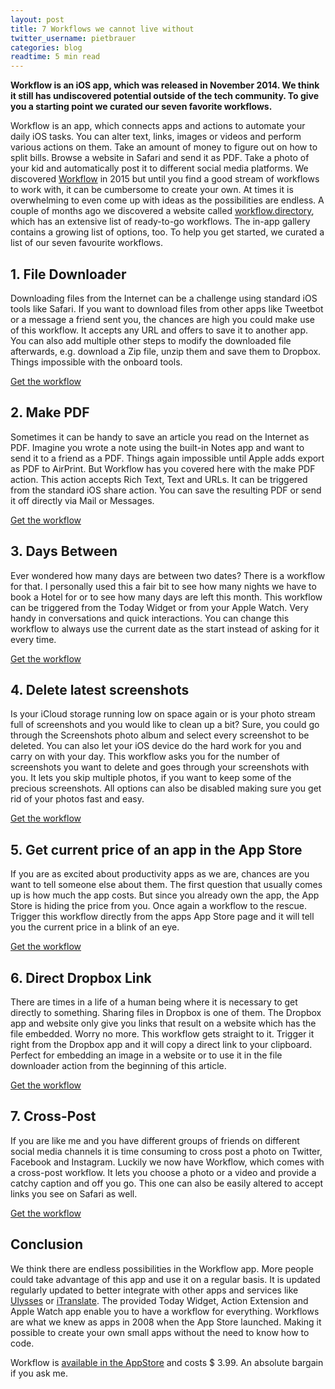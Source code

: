 ```yaml
---
layout: post
title: 7 Workflows we cannot live without
twitter_username: pietbrauer
categories: blog
readtime: 5 min read
---
```



__Workflow is an iOS app, which was released in November 2014. We think it still has undiscovered potential outside of the tech community. To give you a starting point we curated our seven favorite workflows.__


Workflow is an app, which connects apps and actions to automate your daily iOS tasks. You can alter text, links, images or videos and perform various actions on them. Take an amount of money to figure out on how to split bills. Browse a website in Safari and send it as PDF. Take a photo of your kid and automatically post it to different social media platforms.
We discovered [Workflow](https://workflow.is) in 2015 but until you find a good stream of workflows to work with, it can be cumbersome to create your own. At times it is overwhelming to even come up with ideas as the possibilities are endless. A couple of months ago we discovered a website called [workflow.directory](https://workflow.directory), which has an extensive list of ready-to-go workflows. The in-app gallery contains a growing list of options, too. To help you get started, we curated a list of our seven favourite workflows.

## 1. File Downloader

Downloading files from the Internet can be a challenge using standard iOS tools like Safari. If you want to download files from other apps like Tweetbot or a message a friend sent you, the chances are high you could make use of this workflow. It accepts any URL and offers to save it to another app. You can also add multiple other steps to modify the downloaded file afterwards, e.g. download a Zip file, unzip them and save them to Dropbox. Things impossible with the onboard tools.

[Get the workflow](https://workflow.is/workflows/ac472e47dac34782b071f04f573b00b6)

## 2. Make PDF

Sometimes it can be handy to save an article you read on the Internet as PDF. Imagine you wrote a note using the built-in Notes app and want to send it to a friend as a PDF. Things again impossible until Apple adds export as PDF to AirPrint. But Workflow has you covered here with the make PDF action. This action accepts Rich Text, Text and URLs. It can be triggered from the standard iOS share action. You can save the resulting PDF or send it off directly via Mail or Messages.

[Get the workflow](https://workflow.is/workflows/ac472e47dac34782b071f04f573b00b6)

## 3. Days Between

Ever wondered how many days are between two dates? There is a workflow for that. I personally used this a fair bit to see how many nights we have to book a Hotel for or to see how many days are left this month. This workflow can be triggered from the Today Widget or from your Apple Watch. Very handy in conversations and quick interactions. You can change this workflow to always use the current date as the start instead of asking for it every time.

[Get the workflow](https://workflow.is/workflows/ac472e47dac34782b071f04f573b00b6)

## 4. Delete latest screenshots

Is your iCloud storage running low on space again or is your photo stream full of screenshots and you would like to clean up a bit? Sure, you could go through the Screenshots photo album and select every screenshot to be deleted. You can also let your iOS device do the hard work for you and carry on with your day. This workflow asks you for the number of screenshots you want to delete and goes through your screenshots with you. It lets you skip multiple photos, if you want to keep some of the precious screenshots. All options can also be disabled making sure you get rid of your photos fast and easy.

[Get the workflow](https://workflow.is/workflows/0e29efa2aff5403caa65eb026425f189)

## 5. Get current price of an app in the App Store

If you are as excited about productivity apps as we are, chances are you want to tell someone else about them. The first question that usually comes up is how much the app costs. But since you already own the app, the App Store is hiding the price from you. Once again a workflow to the rescue. Trigger this workflow directly from the apps App Store page and it will tell you the current price in a blink of an eye.

[Get the workflow](https://workflow.is/workflows/ba45b10aa0134195993a12e0b2c14dc3)

## 6. Direct Dropbox Link

There are times in a life of a human being where it is necessary to get directly to something. Sharing files in Dropbox is one of them. The Dropbox app and website only give you links that result on a website which has the file embedded. Worry no more. This workflow gets straight to it. Trigger it right from the Dropbox app and it will copy a direct link to your clipboard. Perfect for embedding an image in a website or to use it in the file downloader action from the beginning of this article.

[Get the workflow](https://workflow.is/workflows/ba45b10aa0134195993a12e0b2c14dc3)

## 7. Cross-Post

If you are like me and you have different groups of friends on different social media channels it is time consuming to cross post a photo on Twitter, Facebook and Instagram. Luckily we now have Workflow, which comes with a cross-post workflow. It lets you choose a photo or a video and provide a catchy caption and off you go. This one can also be easily altered to accept links you see on Safari as well.

[Get the workflow](https://workflow.is/workflows/5947beabf05d4561a296ef561beb623c)

## Conclusion

We think there are endless possibilities in the Workflow app. More people could take advantage of this app and use it on a regular basis. It is updated regularly updated to better integrate with other apps and services like [Ulysses](http://ulyssesapp.com) or [iTranslate](http://itranslateapp.com/). The provided Today Widget, Action Extension and Apple Watch app enable you to have a workflow for everything.
Workflows are what we knew as apps in 2008 when the App Store launched. Making it possible to create your own small apps without the need to know how to code.

Workflow is [available in the AppStore](https://itunes.apple.com/de/app/workflow-powerful-automation/id915249334?l=en&mt=8) and costs $ 3.99. An absolute bargain if you ask me.